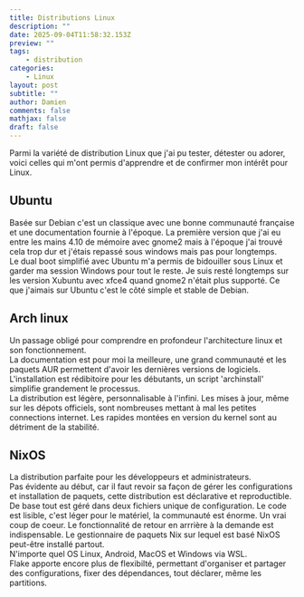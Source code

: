 ```yaml
---
title: Distributions Linux
description: ""
date: 2025-09-04T11:58:32.153Z
preview: ""
tags:
    - distribution
categories:
    - Linux
layout: post
subtitle: ""
author: Damien
comments: false
mathjax: false
draft: false
---
```


Parmi la variété de distribution Linux que j'ai pu tester, détester ou adorer, voici celles qui m'ont permis d'apprendre et de confirmer mon intérêt pour Linux.

## Ubuntu

Basée sur Debian c'est un classique avec une bonne communauté française et une documentation fournie à l'époque. La première version que j'ai eu entre les mains 4.10 de mémoire avec gnome2 mais à l'époque j'ai trouvé cela trop  dur et j'étais repassé sous windows mais pas pour longtemps.  
Le dual boot simplifié avec Ubuntu m'a permis de bidouiller sous Linux et garder ma session Windows pour tout le reste. Je suis resté longtemps sur les version Xubuntu avec xfce4 quand gnome2 n'était plus supporté. Ce que j'aimais sur Ubuntu c'est le côté simple et stable de Debian.

## Arch linux

Un passage obligé pour comprendre en profondeur l'architecture linux et son fonctionnement.  
La documentation est pour moi la meilleure, une grand communauté et les paquets AUR permettent d'avoir les dernières versions de logiciels.
L'installation est rédibitoire pour les débutants, un script 'archinstall' simplifie grandement le processus.  
La distribution est légère, personnalisable à l'infini. Les mises à jour, même sur les dépots officiels, sont nombreuses mettant à mal les petites connections internet.
Les rapides montées en version du kernel sont au détriment de la stabilité.

## NixOS

La distribution parfaite pour les développeurs et administrateurs.  
Pas évidente au début, car il faut revoir sa façon de gérer les configurations et installation de paquets, cette distribution est déclarative et reproductible.
De base tout est géré dans deux fichiers unique de configuration.
Le code est lisible, c'est léger pour le matériel, la communauté est énorme. Un vrai coup de coeur. Le fonctionnalité de retour en arrrière à la demande est indispensable.
Le gestionnaire de paquets Nix sur lequel est basé NixOS peut-être installé partout.  
N'importe quel OS Linux, Android, MacOS et Windows via WSL.  
Flake apporte encore plus de flexibilté, permettant d'organiser et partager des configurations, fixer des dépendances, tout déclarer, même les partitions.  

